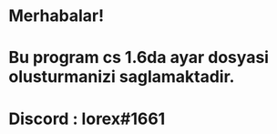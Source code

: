 <h1>Merhabalar!</h1>
<h1>Bu program cs 1.6da ayar dosyasi olusturmanizi saglamaktadir.</h1>
<h1>Discord : lorex#1661</h1>
